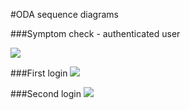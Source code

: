 #ODA sequence diagrams

###Symptom check - authenticated user

![](http://www.plantuml.com/plantuml/proxy?src=https://raw.githubusercontent.com/omahoito/definitions/master/sequence-diagrams/symptom-check-authenticated-user.puml?3) <!--- This generates a picture based on *.puml. To change the counter in the url above, i.e. *.puml?13 -> *.puml?14 --->

###First login
![](http://www.plantuml.com/plantuml/proxy?src=https://raw.githubusercontent.com/okkokauh/definitions/master/sequence-diagrams/first-login.puml?2) <!--- This generates a picture based on *.puml. To change the counter in the url above, i.e. *.puml?13 -> *.puml?14 --->

###Second login
![](http://www.plantuml.com/plantuml/proxy?src=https://raw.githubusercontent.com/okkokauh/definitions/master/sequence-diagrams/second-login.puml?1) <!--- This generates a picture based on *.puml. To change the counter in the url above, i.e. *.puml?13 -> *.puml?14 --->






